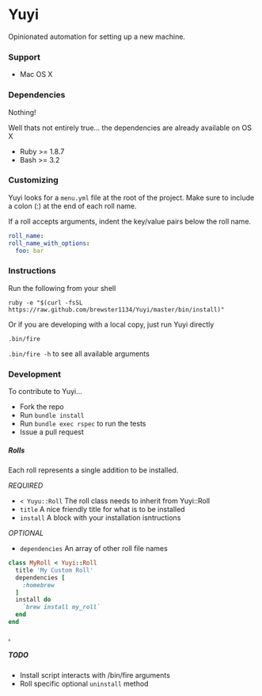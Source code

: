 # Yuyi
Opinionated automation for setting up a new machine.

### Support
* Mac OS X

### Dependencies
Nothing!

Well thats not entirely true... the dependencies are already available on OS X
* Ruby >= 1.8.7
* Bash >= 3.2

### Customizing
Yuyi looks for a `menu.yml` file at the root of the project.  Make sure to include a colon (:) at the end of each roll name.

If a roll accepts arguments, indent the key/value pairs below the roll name.

```yaml
roll_name:
roll_name_with_options:
  foo: bar
```

### Instructions
Run the following from your shell

`ruby -e "$(curl -fsSL https://raw.github.com/brewster1134/Yuyi/master/bin/install)"`

Or if you are developing with a local copy, just run Yuyi directly

`.bin/fire`

`.bin/fire -h` to see all available arguments

### Development
To contribute to Yuyi...

* Fork the repo
* Run `bundle install`
* Run `bundle exec rspec` to run the tests
* Issue a pull request

##### Rolls
Each roll represents a single addition to be installed.

_REQUIRED_
* `< Yuyu::Roll`  The roll class needs to inherit from Yuyi::Roll
* `title`         A nice friendly title for what is to be installed
* `install`       A block with your installation isntructions

_OPTIONAL_
* `dependencies`  An array of other roll file names

```ruby
class MyRoll < Yuyi::Roll
  title 'My Custom Roll'
  dependencies [
    :homebrew
  ]
  install do
    `brew install my_roll`
  end
end
```

[.](http://www.comedycentral.com/video-clips/3myds9/upright-citizens-brigade-sushi-chef)

##### TODO
* Install script interacts with /bin/fire arguments
* Roll specific optional `uninstall` method
